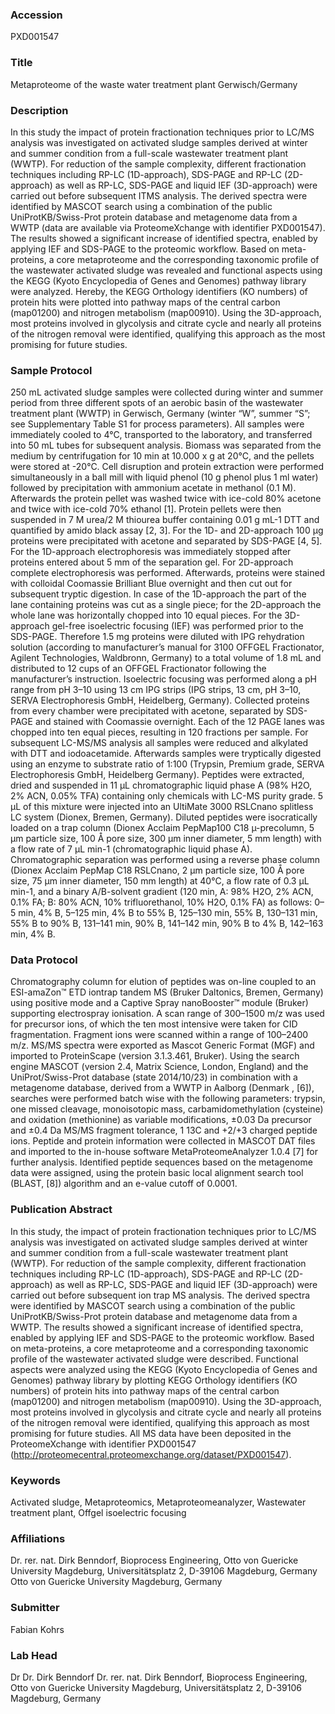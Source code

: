 ### Accession
PXD001547

### Title
Metaproteome of the waste water treatment plant Gerwisch/Germany

### Description
In this study the impact of protein fractionation techniques prior to LC/MS analysis was investigated on activated sludge samples derived at winter and summer condition from a full-scale wastewater treatment plant (WWTP). For reduction of the sample complexity, different fractionation techniques including RP-LC (1D-approach), SDS-PAGE and RP-LC (2D-approach) as well as RP-LC, SDS-PAGE and liquid IEF (3D-approach) were carried out before subsequent ITMS analysis. The derived spectra were identified by MASCOT search using a combination of the public UniProtKB/Swiss-Prot protein database and metagenome data from a WWTP (data are available via ProteomeXchange with identifier PXD001547). The results showed a significant increase of identified spectra, enabled by applying IEF and SDS-PAGE to the proteomic workflow. Based on meta-proteins, a core metaproteome and the corresponding taxonomic profile of the wastewater activated sludge was revealed and functional aspects using the KEGG (Kyoto Encyclopedia of Genes and Genomes) pathway library were analyzed. Hereby, the KEGG Orthology identifiers (KO numbers) of protein hits were plotted into pathway maps of the central carbon (map01200) and nitrogen metabolism (map00910). Using the 3D-approach, most proteins involved in glycolysis and citrate cycle and nearly all proteins of the nitrogen removal were identified, qualifying this approach as the most promising for future studies.

### Sample Protocol
250 mL activated sludge samples were collected during winter and summer period from three different spots of an aerobic basin of the wastewater treatment plant (WWTP) in Gerwisch, Germany (winter “W”, summer “S”; see Supplementary Table S1 for process parameters). All samples were immediately cooled to 4°C, transported to the laboratory, and transferred into 50 mL tubes for subsequent analysis. Biomass was separated from the medium by centrifugation for 10 min at 10.000 x g at 20°C, and the pellets were stored at -20°C. Cell disruption and protein extraction were performed simultaneously in a ball mill with liquid phenol (10 g phenol plus 1 ml water) followed by precipitation with ammonium acetate in methanol (0.1 M). Afterwards the protein pellet was washed twice with ice-cold 80% acetone and twice with ice-cold 70% ethanol [1]. Protein pellets were then suspended in 7 M urea/2 M thiourea buffer containing 0.01 g mL-1 DTT and quantified by amido black assay [2, 3]. For the 1D- and 2D-approach 100 µg proteins were precipitated with acetone and separated by SDS-PAGE [4, 5]. For the 1D-approach electrophoresis was immediately stopped after proteins entered about 5 mm of the separation gel. For 2D-approach complete electrophoresis was performed. Afterwards, proteins were stained with colloidal Coomassie Brilliant Blue overnight and then cut out for subsequent tryptic digestion. In case of the 1D-approach the part of the lane containing proteins was cut as a single piece; for the 2D-approach the whole lane was horizontally chopped into 10 equal pieces. For the 3D-approach gel-free isoelectric focusing (IEF) was performed prior to the SDS-PAGE. Therefore 1.5 mg proteins were diluted with IPG rehydration solution (according to manufacturer’s manual for 3100 OFFGEL Fractionator, Agilent Technologies, Waldbronn, Germany) to a total volume of 1.8 mL and distributed to 12 cups of an OFFGEL Fractionator following the manufacturer’s instruction. Isoelectric focusing was performed along a pH range from pH 3–10 using 13 cm IPG strips (IPG strips, 13 cm, pH 3–10, SERVA Electrophoresis GmbH, Heidelberg, Germany). Collected proteins from every chamber were precipitated with acetone, separated by SDS-PAGE and stained with Coomassie overnight. Each of the 12 PAGE lanes was chopped into ten equal pieces, resulting in 120 fractions per sample. For subsequent LC-MS/MS analysis all samples were reduced and alkylated with DTT and iodoacetamide. Afterwards samples were tryptically digested using an enzyme to substrate ratio of 1:100 (Trypsin, Premium grade, SERVA Electrophoresis GmbH, Heidelberg Germany). Peptides were extracted, dried and suspended in 11 µL chromatographic liquid phase A (98% H2O, 2% ACN, 0.05% TFA) containing only chemicals with LC-MS purity grade. 5 µL of this mixture were injected into an UltiMate 3000 RSLCnano splitless LC system (Dionex, Bremen, Germany). Diluted peptides were isocratically loaded on a trap column (Dionex Acclaim PepMap100 C18 µ-precolumn, 5 µm particle size, 100 Å pore size, 300 µm inner diameter, 5 mm length) with a flow rate of 7 µL min-1 (chromatographic liquid phase A). Chromatographic separation was performed using a reverse phase column (Dionex Acclaim PepMap C18 RSLCnano, 2 µm particle size, 100 Å pore size, 75 µm inner diameter, 150 mm length) at 40°C, a flow rate of 0.3 µL min-1, and a binary A/B-solvent gradient (120 min, A: 98% H2O, 2% ACN, 0.1% FA; B: 80% ACN, 10% trifluorethanol, 10% H2O, 0.1% FA) as follows: 0–5 min, 4% B, 5–125 min, 4% B to 55% B, 125–130 min, 55% B, 130–131 min, 55% B to 90% B, 131–141 min, 90% B, 141–142 min, 90% B to 4% B, 142–163 min, 4% B.

### Data Protocol
Chromatography column for elution of peptides was on-line coupled to an ESI-amaZon™ ETD iontrap tandem MS (Bruker Daltonics, Bremen, Germany) using positive mode and a Captive Spray nanoBooster™ module (Bruker) supporting electrospray ionisation. A scan range of 300–1500 m/z was used for precursor ions, of which the ten most intensive were taken for CID fragmentation. Fragment ions were scanned within a range of 100–2400 m/z. MS/MS spectra were exported as Mascot Generic Format (MGF) and imported to ProteinScape (version 3.1.3.461, Bruker). Using the search engine MASCOT (version 2.4, Matrix Science, London, England) and the UniProt/Swiss-Prot database (state 2014/10/23) in combination with a metagenome database, derived from a WWTP in Aalborg (Denmark , [6]), searches were performed batch wise with the following parameters: trypsin, one missed cleavage, monoisotopic mass, carbamidomethylation (cysteine) and oxidation (methionine) as variable modifications, ±0.03 Da precursor and ±0.4 Da MS/MS fragment tolerance, 1 13C and +2/+3 charged peptide ions. Peptide and protein information were collected in MASCOT DAT files and imported to the in-house software MetaProteomeAnalyzer 1.0.4 [7] for further analysis. Identified peptide sequences based on the metagenome data were assigned, using the protein basic local alignment search tool (BLAST, [8]) algorithm and an e-value cutoff of 0.0001.

### Publication Abstract
In this study, the impact of protein fractionation techniques prior to LC/MS analysis was investigated on activated sludge samples derived at winter and summer condition from a full-scale wastewater treatment plant (WWTP). For reduction of the sample complexity, different fractionation techniques including RP-LC (1D-approach), SDS-PAGE and RP-LC (2D-approach) as well as RP-LC, SDS-PAGE and liquid IEF (3D-approach) were carried out before subsequent ion trap MS analysis. The derived spectra were identified by MASCOT search using a combination of the public UniProtKB/Swiss-Prot protein database and metagenome data from a WWTP. The results showed a significant increase of identified spectra, enabled by applying IEF and SDS-PAGE to the proteomic workflow. Based on meta-proteins, a core metaproteome and a corresponding taxonomic profile of the wastewater activated sludge were described. Functional aspects were analyzed using the KEGG (Kyoto Encyclopedia of Genes and Genomes) pathway library by plotting KEGG Orthology identifiers (KO numbers) of protein hits into pathway maps of the central carbon (map01200) and nitrogen metabolism (map00910). Using the 3D-approach, most proteins involved in glycolysis and citrate cycle and nearly all proteins of the nitrogen removal were identified, qualifying this approach as most promising for future studies. All MS data have been deposited in the ProteomeXchange with identifier PXD001547 (http://proteomecentral.proteomexchange.org/dataset/PXD001547).

### Keywords
Activated sludge, Metaproteomics, Metaproteomeanalyzer, Wastewater treatment plant, Offgel isoelectric focusing

### Affiliations
Dr. rer. nat. Dirk Benndorf, Bioprocess Engineering, Otto von Guericke University Magdeburg, Universitätsplatz 2, D-39106 Magdeburg, Germany
Otto von Guericke University Magdeburg, Germany

### Submitter
Fabian Kohrs

### Lab Head
Dr Dr. Dirk Benndorf
Dr. rer. nat. Dirk Benndorf, Bioprocess Engineering, Otto von Guericke University Magdeburg, Universitätsplatz 2, D-39106 Magdeburg, Germany


